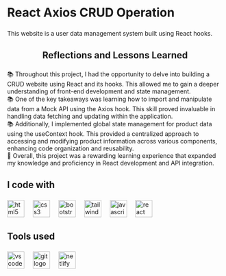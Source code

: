 # React Axios CRUD Operation 

###

<p align="left">This website is a user data management system built using React hooks. </p>

###

<h2 align="center">Reflections and Lessons Learned</h2>

###

<p align="left">
      📚 Throughout this project, I had the opportunity to delve into building a CRUD website using React and its hooks. This allowed me to gain a deeper understanding of front-end development and state management.
  <br>📚 One of the key takeaways was learning how to import and manipulate data from a Mock API using the Axios hook. This skill proved invaluable in handling data fetching and updating within the application.
  <br>📚 Additionally, I implemented global state management for product data using the useContext hook. This provided a centralized approach to accessing and modifying product information across various components, enhancing code organization and reusability.
  <br>🚀 Overall, this project was a rewarding learning experience that expanded my knowledge and proficiency in React development and API integration.
</p>

###

<h2 align="left">I code with</h2>

###

<div align="left">
  <img src="https://cdn.jsdelivr.net/gh/devicons/devicon/icons/html5/html5-original.svg" height="40" alt="html5 logo"  />
  <img width="12" />
  <img src="https://cdn.jsdelivr.net/gh/devicons/devicon/icons/css3/css3-original.svg" height="40" alt="css3 logo"  />
  <img width="12" />
  <img src="https://cdn.jsdelivr.net/gh/devicons/devicon/icons/bootstrap/bootstrap-original.svg" height="40" alt="bootstrap logo"  />
  <img width="12" / >
  <img src="https://cdn.simpleicons.org/tailwindcss/06B6D4" height="40" alt="tailwindcss logo">
  <img width="12" />
  <img src="https://cdn.jsdelivr.net/gh/devicons/devicon/icons/javascript/javascript-original.svg" height="40" alt="javascript logo"  />
  <img width="12" />
  <img src="https://skillicons.dev/icons?i=react" height="40" alt="react logo"  />
</div>

###

<h2 align="left">Tools used</h2>

###

<div align="left">
  <img src="https://cdn.simpleicons.org/visualstudiocode/007ACC" height="40" alt="vscode logo"  />
  <img width="12" />
  <img src="https://cdn.simpleicons.org/git/F05032" height="40" alt="git logo"  />
  <img width="12" />
  <img src="https://cdn.simpleicons.org/netlify/00C7B7" height="40" alt="netlify logo"  />
</div>

